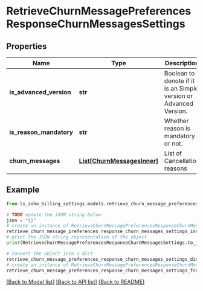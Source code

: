 # RetrieveChurnMessagePreferencesResponseChurnMessagesSettings


## Properties

Name | Type | Description | Notes
------------ | ------------- | ------------- | -------------
**is_advanced_version** | **str** | Boolean to denote if it is an Simple version or Advanced Version. | [optional] 
**is_reason_mandatory** | **str** | Whether reason is mandatory or not. | [optional] 
**churn_messages** | [**List[ChurnMessagesInner]**](ChurnMessagesInner.md) | List of Cancellation reasons | [optional] 

## Example

```python
from ls_zoho_billing_settings.models.retrieve_churn_message_preferences_response_churn_messages_settings import RetrieveChurnMessagePreferencesResponseChurnMessagesSettings

# TODO update the JSON string below
json = "{}"
# create an instance of RetrieveChurnMessagePreferencesResponseChurnMessagesSettings from a JSON string
retrieve_churn_message_preferences_response_churn_messages_settings_instance = RetrieveChurnMessagePreferencesResponseChurnMessagesSettings.from_json(json)
# print the JSON string representation of the object
print(RetrieveChurnMessagePreferencesResponseChurnMessagesSettings.to_json())

# convert the object into a dict
retrieve_churn_message_preferences_response_churn_messages_settings_dict = retrieve_churn_message_preferences_response_churn_messages_settings_instance.to_dict()
# create an instance of RetrieveChurnMessagePreferencesResponseChurnMessagesSettings from a dict
retrieve_churn_message_preferences_response_churn_messages_settings_from_dict = RetrieveChurnMessagePreferencesResponseChurnMessagesSettings.from_dict(retrieve_churn_message_preferences_response_churn_messages_settings_dict)
```
[[Back to Model list]](../README.md#documentation-for-models) [[Back to API list]](../README.md#documentation-for-api-endpoints) [[Back to README]](../README.md)



